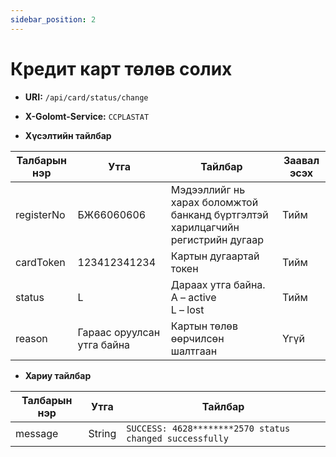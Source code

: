 ```yaml
---
sidebar_position: 2
---
```


# Кредит карт төлөв солих

- **URI:** `/api/card/status/change`

- **X-Golomt-Service:** `CCPLASTAT`

- **Хүсэлтийн тайлбар**

| Талбарын нэр                                 | Утга   |  Тайлбар | Заавал эсэх |
|------------------------------------------|-----------|--------------|-----------|
|registerNo	       | БЖ66060606	               | Мэдээллийг нь харах боломжтой банканд бүртгэлтэй харилцагчийн регистрийн дугаар|	Тийм|
|cardToken	       | 123412341234	           | Картын дугаартай токен	                                                        |Тийм|
|status	           | L	                       | Дараах утга байна. <br/>A – active  <br/>L – lost	                                        |Тийм|
|reason	           | Гараас оруулсан утга байна|	Картын төлөв өөрчилсөн шалтгаан	                                            |    Үгүй|


- **Хариу тайлбар**

| Талбарын нэр                                 | Утга   |  Тайлбар | 
|------------------------------------------|-----------|--------------|
|message|	String	|`SUCCESS: 4628********2570 status changed successfully` |
